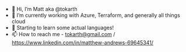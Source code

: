 - 👋 Hi, I’m Matt aka @tokarth
- 🌱 I’m currently working with Azure, Terraform, and generally all things cloud
- 📖 Starting to learn some actual languages!
- 📫 How to reach me - tokarth@gmail.com / https://www.linkedin.com/in/matthew-andrews-69645341/

<!---
tokarth/tokarth is a ✨ special ✨ repository because its `README.md` (this file) appears on your GitHub profile.
You can click the Preview link to take a look at your changes.
--->
